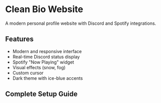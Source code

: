 # Clean Bio Website

A modern personal profile website with Discord and Spotify integrations.

## Features

- Modern and responsive interface
- Real-time Discord status display
- Spotify "Now Playing" widget
- Visual effects (snow, fog)
- Custom cursor
- Dark theme with ice-blue accents

## Complete Setup Guide
